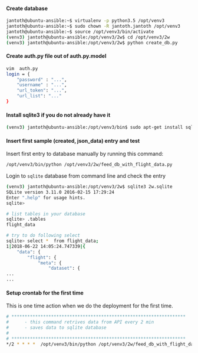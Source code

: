 #### Create database

```sh
jantoth@ubuntu-ansible:~$ virtualenv -p python3.5 /opt/venv3
jantoth@ubuntu-ansible:~$ sudo chown -R jantoth.jantoth /opt/venv3
jantoth@ubuntu-ansible:~$ source /opt/venv3/bin/activate
(venv3) jantoth@ubuntu-ansible:/opt/venv3/2w$ cd /opt/venv3/2w
(venv3) jantoth@ubuntu-ansible:/opt/venv3/2w$ python create_db.py
```


#### Create auth.py file out of auth.py.model

```sh
vim  auth.py
login = {
    "password" : "...",
    "username" : "...",
    "url_token": "...",
    "url_list": "..."
}

```

#### Install sqlite3 if you do not already have it

```sh
(venv3) jantoth@ubuntu-ansible:/opt/venv3/bin$ sudo apt-get install sqlite
```

#### Insert first sample (created, json_data) entry and test

Insert first entry to database manually by running this command:

```sh
/opt/venv3/bin/python /opt/venv3/2w/feed_db_with_flight_data.py
```

Login to `sqlite` database from command line and check the entry

```sh
(venv3) jantoth@ubuntu-ansible:/opt/venv3/2w$ sqlite3 2w.sqlite
SQLite version 3.11.0 2016-02-15 17:29:24
Enter ".help" for usage hints.
sqlite>

# list tables in your database
sqlite> .tables
flight_data

# try to do following select
sqlite> select *  from flight_data;
1|2018-06-22 14:05:24.747339|{
    "data": {
        "flight": {
            "meta": {
                "dataset": {
...
...
```

#### Setup crontab for the first time

This is one time action when we do the deployment for the first time.
```sh
# ******************************************************************
#      - this command retrives data from API every 2 min
#      - saves data to sqlite database
#
# ******************************************************************
*/2 * * * *  /opt/venv3/bin/python /opt/venv3/2w/feed_db_with_flight_data.py >> /opt/venv3/2w/error_log.log 2>&1

```



####
